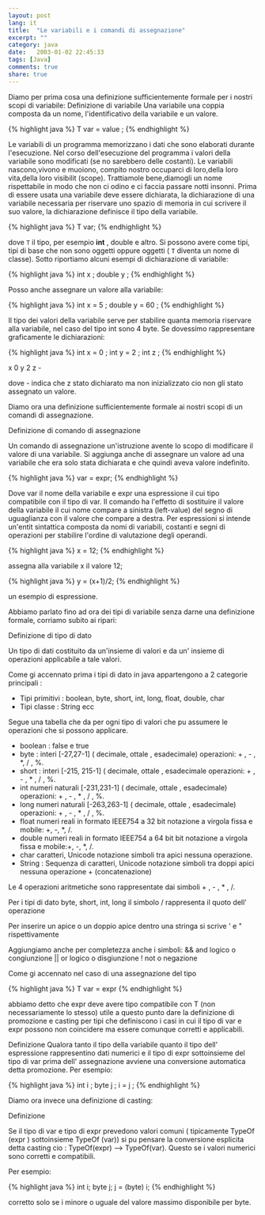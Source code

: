 ```yaml
--- 
layout: post
lang: it
title:  "Le variabili e i comandi di assegnazione"
excerpt: ""
category: java
date:   2003-01-02 22:45:33
tags: [Java]
comments: true
share: true
---
```


Diamo per prima cosa una definizione sufficientemente formale per i nostri scopi di variabile:
Definizione di variabile
Una variabile  una coppia composta da un nome, l'identificativo della variabile e un valore.

{% highlight java %}
T var = value ;
{% endhighlight %}

Le variabili di un programma memorizzano i dati che sono elaborati durante l'esecuzione.
Nel corso dell'esecuzione del programma i valori della variabile sono modificati (se no sarebbero delle costanti).
Le variabili nascono,vivono e muoiono,  compito nostro occuparci di loro,della loro vita,della loro visibilit (scope).
Trattiamole bene,diamogli un nome rispettabile in modo che non ci odino e ci faccia passare notti insonni.
Prima di essere usata una variabile deve essere dichiarata, la dichiarazione di una variabile  necessaria per riservare uno spazio
di memoria in cui scrivere il suo valore, la dichiarazione definisce il tipo della variabile.

{% highlight java %}
T var;
{% endhighlight %}

dove `T`  il tipo, per esempio **int** , double e altro.
Si possono avere come tipi, tipi di base che non sono oggetti oppure oggetti ( `T` diventa un nome di classe). 
Sotto riportiamo alcuni esempi di dichiarazione di variabile:

{% highlight java %}
int x ; double y ;
{% endhighlight %}

Posso anche assegnare un valore alla variabile:

{% highlight java %}
int x = 5 ; double y = 60 ;
{% endhighlight %}

Il tipo dei valori della variabile serve per stabilire quanta memoria riservare alla variabile, nel caso del tipo int sono 4 byte.
Se dovessimo rappresentare graficamente le dichiarazioni:

{% highlight java %}
int x = 0 ; 
int y = 2 ; 
int z ; 
{% endhighlight %}

x 0 y 2 z -

dove - indica che z  stato dichiarato ma non inizializzato cio non gli  stato assegnato un valore.

Diamo ora una definizione sufficientemente formale ai nostri scopi di un comandi di assegnazione.

Definizione di comando di assegnazione

Un comando di assegnazione  un'istruzione avente lo scopo di modificare il valore di una variabile.
Si aggiunga anche di assegnare un valore ad una variabile che era solo stata dichiarata e che quindi aveva valore indefinito.

{% highlight java %}
var = expr;
{% endhighlight %}

Dove var  il nome della variabile e expr una espressione il cui tipo  compatibile con il tipo di var.
Il comando ha l'effetto di sostituire il valore della variabile il cui nome compare a sinistra (left-value) del segno di uguaglianza 
con il valore che compare a destra.
Per espressioni si intende un'entit sintattica composta da nomi di variabili, costanti e segni di operazioni 
per stabilire l'ordine di valutazione degli operandi.

{% highlight java %}
x = 12;
{% endhighlight %}

assegna alla variabile x il valore 12;

{% highlight java %}
y = (x+1)/2;
{% endhighlight %}

 un esempio di espressione.

Abbiamo parlato fino ad ora dei tipi di variabile senza darne una definizione formale, corriamo subito ai ripari:

Definizione di tipo di dato 

Un tipo di dati  costituito da un'insieme di valori e da un' insieme di operazioni applicabile a tale valori.

Come gi accennato prima i tipi di dato in java appartengono a 2 categorie principali :

* Tipi primitivi : boolean, byte, short, int, long, float, double, char
* Tipi classe : String ecc

Segue una tabella che da per ogni tipo di valori che pu assumere le operazioni che si possono applicare.

* boolean : false e true 
* byte : interi [-27,27-1] ( decimale, ottale , esadecimale) operazioni: + , - , *, / , %. 
* short : interi [-215, 215-1] ( decimale, ottale , esadecimale operazioni: + , - , * , / , %. 
* int numeri naturali [-231,231-1] ( decimale, ottale , esadecimale) operazioni: + , - , * , / , %. 
* long numeri naturali [-263,263-1] ( decimale, ottale , esadecimale) operazioni: + , - , * , / , %. 
* float numeri reali in formato IEEE754 a 32 bit notazione a virgola fissa e mobile: +, -, *, /. 
* double numeri reali in formato IEEE754 a 64 bit bit notazione a virgola fissa e mobile:+, -, *, /. 
* char caratteri, Unicode notazione simboli tra apici nessuna operazione. 
* String : Sequenza di caratteri, Unicode notazione simboli tra doppi apici nessuna operazione + (concatenazione)

Le 4 operazioni aritmetiche sono rappresentate dai simboli + , - , * , /.

Per i tipi di dato byte, short, int, long il simbolo / rappresenta il quoto dell' operazione

Per inserire un apice o un doppio apice dentro una stringa si scrive \' e \" rispettivamente

Aggiungiamo anche per completezza anche i simboli:
  && and logico o congiunzione 
  || or logico o disgiunzione 
  !  not o negazione

Come gi accennato nel caso di una assegnazione del tipo 

{% highlight java %}
T var = expr 
{% endhighlight %}

abbiamo detto che expr deve avere tipo compatibile con T (non necessariamente lo stesso)  utile a questo punto dare 
la definizione di promozione e casting per tipi che definiscono i casi in cui il tipo di var e expr possono non coincidere 
ma essere comunque corretti e applicabili.

Definizione
Qualora tanto il tipo della variabile quanto il tipo dell' espressione rappresentino dati numerici e il tipo di expr  sottoinsieme 
del tipo di var prima dell' assegnazione avviene una conversione automatica detta promozione.
Per esempio:

{% highlight java %}
int i ; 
byte j ; 
i = j ;
{% endhighlight %}

Diamo ora invece una definizione di casting:

Definizione

Se il tipo di var e tipo di expr prevedono valori comuni ( tipicamente TypeOf (expr ) sottoinsieme TypeOf (var)) si pu pensare la 
conversione esplicita detta casting cio : TypeOf(expr) --> TypeOf(var). Questo se i valori numerici sono corretti e compatibili.

Per esempio:

{% highlight java %}
int i; 
byte j; 
j = (byte) i;
{% endhighlight %}

 corretto solo se i  minore o uguale del valore massimo disponibile per byte.
